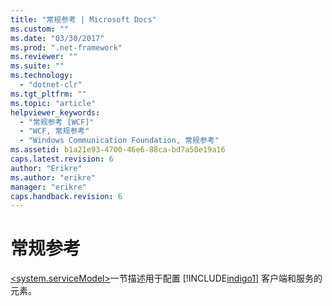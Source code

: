 ```yaml
---
title: "常规参考 | Microsoft Docs"
ms.custom: ""
ms.date: "03/30/2017"
ms.prod: ".net-framework"
ms.reviewer: ""
ms.suite: ""
ms.technology: 
  - "dotnet-clr"
ms.tgt_pltfrm: ""
ms.topic: "article"
helpviewer_keywords: 
  - "常规参考 [WCF]"
  - "WCF, 常规参考"
  - "Windows Communication Foundation, 常规参考"
ms.assetid: b1a21e93-4700-46e6-88ca-bd7a50e19a16
caps.latest.revision: 6
author: "Erikre"
ms.author: "erikre"
manager: "erikre"
caps.handback.revision: 6
---
```

# 常规参考
[\<system.serviceModel\>](../../../docs/framework/configure-apps/file-schema/wcf/system-servicemodel.md)一节描述用于配置 [!INCLUDE[indigo1](../../../includes/indigo1-md.md)] 客户端和服务的元素。